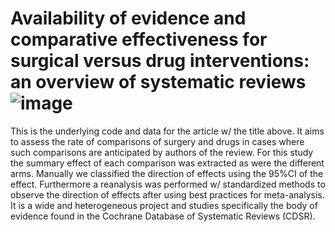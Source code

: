 # Availability of evidence and comparative effectiveness for surgical versus drug interventions: an overview of systematic reviews![image](https://user-images.githubusercontent.com/76817716/212704936-b61c8162-4312-4552-b7f8-3820541c3807.png)

This is the underlying code and data for the article w/ the title above. It aims to assess the rate of comparisons of surgery and drugs in cases where such comparisons are anticipated by authors of the review. For this study the summary effect of each comparison was extracted as were the different arms. Manually we classified the direction of effects using the 95%CI of the effect. Furthermore a reanalysis was performed w/ standardized methods to observe the direction of effects after using best practices for meta-analysis. It is a wide and heterogeneous project and studies specifically the body of evidence found in the Cochrane Database of Systematic Reviews (CDSR).

